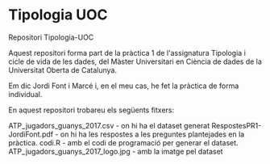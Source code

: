 # Tipologia UOC
Repositori Tipologia-UOC

Aquest repositori forma part de la pràctica 1 de l'assignatura Tipologia i cicle de vida de les dades, del Màster Universitari en Ciència de dades de la Universitat Oberta de Catalunya.

Em dic Jordi Font i Marcé i, en el meu cas, he fet la pràctica de forma individual.

En aquest repositori trobareu els següents fitxers:

ATP_jugadors_guanys_2017.csv - on hi ha el dataset generat
RespostesPR1-JordiFont.pdf - on hi ha les respostes a les preguntes plantejades en la pràctica.
codi.R - amb el codi de programació per generar el dataset.
ATP_jugadors_guanys_2017_logo.jpg - amb la imatge pel dataset
